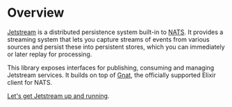 # Overview

[Jetstream](https://docs.nats.io/nats-concepts/jetstream) is a distributed persistence system
built-in to [NATS](https://nats.io/). It provides a streaming system that lets you capture streams
of events from various sources and persist these into persistent stores, which you can immediately
or later replay for processing.

This library exposes interfaces for publishing, consuming and managing Jetstream services. It builds
on top of [Gnat](https://hex.pm/packages/gnat), the officially supported Elixir client for NATS.

[Let's get Jetstream up and running](./getting_started.md).
